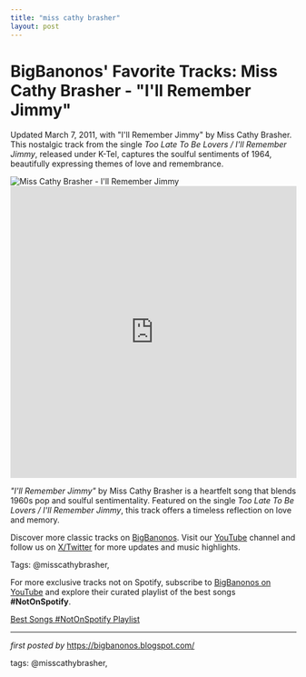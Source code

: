 ```yaml
---
title: "miss cathy brasher"
layout: post
---
```

<!-- Post Title -->
<h1 >BigBanonos' Favorite Tracks: Miss Cathy Brasher - "I'll Remember Jimmy"</h1> <!-- Introductory Text -->
<p >Updated March 7, 2011, with "I'll Remember Jimmy" by Miss Cathy Brasher. This nostalgic track from the single <em>Too Late To Be Lovers / I'll Remember Jimmy</em>, released under K-Tel, captures the soulful sentiments of 1964, beautifully expressing themes of love and remembrance.</p> <!-- Featured Image -->
<div > <img src="https://i.ytimg.com/vi/P4_GZabTkeY/hqdefault.jpg?sqp=-oaymwEmCOADEOgC8quKqQMa8AEB-AH-BIAC4AOKAgwIABABGHIgRShHMA8=&rs=AOn4CLDpwn4l1wzMyouq7WmzHelUUKUg_Q" alt="Miss Cathy Brasher - I'll Remember Jimmy" />
</div> <!-- YouTube Video Embed -->
<div > <iframe width="100%" height="514" src="https://www.youtube.com/embed/l8WwfoaRSZ8" title="Miss Cathy Brasher - I'll Remember Jimmy (1964)" frameborder="0" allow="accelerometer; autoplay; clipboard-write; encrypted-media; gyroscope; picture-in-picture; web-share" referrerpolicy="strict-origin-when-cross-origin" allowfullscreen></iframe>
</div> <!-- Song Information -->
<div > <p><em>"I'll Remember Jimmy"</em> by Miss Cathy Brasher is a heartfelt song that blends 1960s pop and soulful sentimentality. Featured on the single <em>Too Late To Be Lovers / I'll Remember Jimmy</em>, this track offers a timeless reflection on love and memory.</p>
</div> <!-- Footer Links -->
<div > <p>Discover more classic tracks on <a href="https://bigbanonos.blogspot.com/" target="_blank">BigBanonos</a>. Visit our <a href="https://www.youtube.com/@BigBanonos" target="_blank">YouTube</a> channel and follow us on <a href="https://x.com/bigbanonos" target="_blank">X/Twitter</a> for more updates and music highlights.</p>
</div> <!-- Tags -->
<p >Tags: @misscathybrasher,</p>


<!--Subscribe and Playlist Links-->
<div>
    <p>For more exclusive tracks not on Spotify, subscribe to <a href="https://www.youtube.com/@BigBanonos" target="_blank">BigBanonos on YouTube</a> and explore their curated playlist of the best songs <strong>#NotOnSpotify</strong>.</p>
    <p><a href="https://www.youtube.com/playlist?list=PLtuNtuTatqI0kFahUCbtbfenC_ET5O_tr" target="_blank">Best Songs #NotOnSpotify Playlist<br /></a></p></div>

<hr />

<p><em>first posted by</em> <a href="https://bigbanonos.blogspot.com/" rel="noopener" target="_new">https://bigbanonos.blogspot.com/</a></p>

<p>tags: @misscathybrasher,</p>
